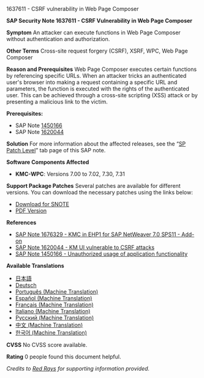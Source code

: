 1637611 - CSRF vulnerability in Web Page Composer

**SAP Security Note 1637611 - CSRF Vulnerability in Web Page Composer**

**Symptom**
An attacker can execute functions in Web Page Composer without authentication and authorization.

**Other Terms**
Cross-site request forgery (CSRF), XSRF, WPC, Web Page Composer

**Reason and Prerequisites**
Web Page Composer executes certain functions by referencing specific URLs. When an attacker tricks an authenticated user's browser into making a request containing a specific URL and parameters, the function is executed with the rights of the authenticated user. This can be achieved through a cross-site scripting (XSS) attack or by presenting a malicious link to the victim.

**Prerequisites:**
- SAP Note [1450166](https://me.sap.com/notes/1450166)
- SAP Note [1620044](https://me.sap.com/notes/1620044)

**Solution**
For more information about the affected releases, see the “[SP Patch Level](https://me.sap.com/notes/1637611)” tab page of this SAP note.

**Software Components Affected**
- **KMC-WPC**: Versions 7.00 to 7.02, 7.30, 7.31

**Support Package Patches**
Several patches are available for different versions. You can download the necessary patches using the links below:
- [Download for SNOTE](https://notesdownloads.sap.com/note/0040000017318892017)
- [PDF Version](https://userapps.support.sap.com/sap/support/sfm/notes/print/0001637611?language=en-US&token=24E1828B4162C683A233527114261CEB)

**References**
- [SAP Note 1676329 - KMC in EHP1 for SAP NetWeaver 7.0 SPS11 - Add-on](https://me.sap.com/notes/1676329)
- [SAP Note 1620044 - KM UI vulnerable to CSRF attacks](https://me.sap.com/notes/1620044)
- [SAP Note 1450166 - Unauthorized usage of application functionality](https://me.sap.com/notes/1450166)

**Available Translations**
- [日本語](https://me.sap.com/notes/0001637611/J)
- [Deutsch](https://me.sap.com/notes/0001637611/D)
- [Português (Machine Translation)](https://me.sap.com/notes/0001637611/P)
- [Español (Machine Translation)](https://me.sap.com/notes/0001637611/S)
- [Franҫais (Machine Translation)](https://me.sap.com/notes/0001637611/F)
- [Italiano (Machine Translation)](https://me.sap.com/notes/0001637611/I)
- [Русский (Machine Translation)](https://me.sap.com/notes/0001637611/R)
- [中文 (Machine Translation)](https://me.sap.com/notes/0001637611/1)
- [한국어 (Machine Translation)](https://me.sap.com/notes/0001637611/3)

**CVSS**
No CVSS score available.

**Rating**
0 people found this document helpful.

*Credits to [Red Rays](https://redrays.io) for supporting information provided.*